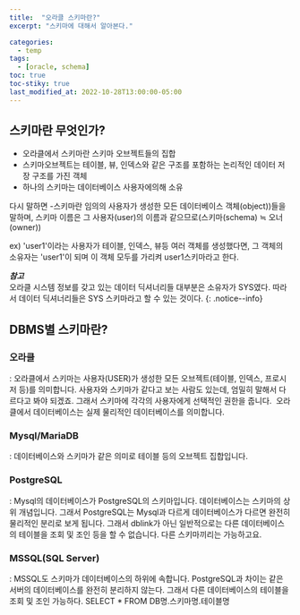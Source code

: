 ```yaml
---
title:  "오라클 스키마란?"
excerpt: "스키마에 대해서 알아본다."

categories:
  - temp
tags:
  - [oracle, schema]
toc: true
toc-stiky: true
last_modified_at: 2022-10-28T13:00:00-05:00
---
```

## 스키마란 무엇인가?
- 오라클에서 스키마란 스키마 오브젝트들의 집합
- 스키마오브젝트는 테이블, 뷰, 인덱스와 같은 구조를 포함하는 논리적인 데이터 저장 구조를 가진 객체
- 하나의 스키마는 데이터베이스 사용자에의해 소유

다시 말하면
-스키마란 임의의 사용자가 생성한 모든 데이터베이스 객체(object))들을 말하며, 스키마 이름은 그 사용자(user)의
이름과 같으므로(스키마(schema) ≒ 오너(owner))

ex) 'user1'이라는 사용자가 테이블, 인덱스, 뷰등 여러 객체를 생성했다면,
그 객체의 소유자는 'user1'이 되며 이 객체 모두를 가리켜 user1스키마라고 한다.  

***참고***  
오라클 시스템 정보를 갖고 있는 데이터 딕셔너리들 대부분은 소유자가 SYS였다.
따라서 데이터 딕셔너리들은 SYS 스키마라고 할 수 있는 것이다.
{: .notice--info}


## DBMS별 스키마란?

### 오라클
: 오라클에서 스키마는 사용자(USER)가 생성한 모든 오브젝트(테이블, 인덱스, 프로시저 등)를 의미합니다. 사용자와 스키마가 같다고 보는 사람도 있는데, 엄밀히 말해서 다르다고 봐야 되겠죠. 그래서 스키마에 각각의 사용자에게 선택적인 권한을 줍니다.  오라클에서 데이터베이스는 실제 물리적인 데이터베이스를 의미합니다.  

### Mysql/MariaDB
: 데이터베이스와 스키마가 같은 의미로 테이블 등의 오브젝트 집합입니다. 

### PostgreSQL
: Mysql의 데이터베이스가 PostgreSQL의 스키마입니다. 데이터베이스는 스키마의 상위 개념입니다.
그래서 PostgreSQL는 Mysql과 다르게 데이터베이스가 다르면 완전히 물리적인 분리로 보게 됩니다. 그래서 dblink가 아닌 일반적으로는 다른 데이터베이스의 테이블을 조회 및 조인 등을 할 수 없습니다. 다른 스키마끼리는 가능하고요.

### MSSQL(SQL Server)
: MSSQL도 스키마가 데이터베이스의 하위에 속합니다. PostgreSQL과 차이는 같은 서버의 데이터베이스를 완전히 분리하지 않는다. 그래서 다른 데이터베이스의 테이블을 조회 및 조인 가능하다.
SELECT * FROM DB명.스키마명.테이블명



